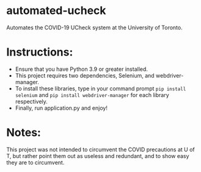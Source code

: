 # automated-ucheck
 Automates the COVID-19 UCheck system at the University of Toronto.
 
# Instructions:
- Ensure that you have Python 3.9 or greater installed.
- This project requires two dependencies, Selenium, and webdriver-manager.
- To install these libraries, type in your command prompt ```pip install selenium``` and ```pip install webdriver-manager``` for each library respectively.
- Finally, run application.py and enjoy!

# Notes:
This project was not intended to circumvent the COVID precautions at U of T, but rather point them out as useless and redundant, and to show easy they are to circumvent.
